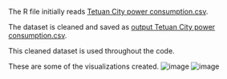 The R file initially reads [Tetuan City power consumption.csv](https://github.com/NiladriMallik/EDA-in-R/blob/master/Tetuan%20City%20power%20consumption.csv). 

The dataset is cleaned and saved as [output Tetuan City power consumption.csv](https://github.com/NiladriMallik/EDA-in-R/blob/master/output%20Tetuan%20City%20power%20consumption.csv).

This cleaned dataset is used throughout the code.

These are some of the visualizations created.
![image](https://github.com/NiladriMallik/EDA-in-R/assets/51795733/d648457f-d042-4569-aa9f-0aeba74fc523)
![image](https://github.com/NiladriMallik/EDA-in-R/assets/51795733/3717b644-3a81-422b-b478-26b7dcdab782)
